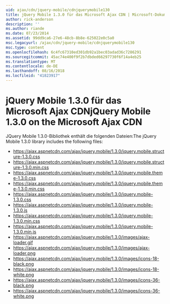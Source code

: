 ```yaml
---
uid: ajax/cdn/jquery-mobile/cdnjquerymobile130
title: jQuery Mobile 1.3.0 für das Microsoft Ajax CDN | Microsoft-Dokumentation
author: rick-anderson
description: ''
ms.author: riande
ms.date: 07/23/2014
ms.assetid: 99dd9ca6-27e6-48cb-8b8e-625022e0c5a0
msc.legacyurl: /ajax/cdn/jquery-mobile/cdnjquerymobile130
msc.type: content
ms.openlocfilehash: 6c4fc67310ed301db92a1bec03adad36c7286291
ms.sourcegitcommit: 45ac74e400f9f2b7dbded66297730f6f14a4eb25
ms.translationtype: MT
ms.contentlocale: de-DE
ms.lasthandoff: 08/16/2018
ms.locfileid: "41823917"
---
```

<a name="jquery-mobile-130-on-the-microsoft-ajax-cdn"></a><span data-ttu-id="3ef2c-102">jQuery Mobile 1.3.0 für das Microsoft Ajax CDN</span><span class="sxs-lookup"><span data-stu-id="3ef2c-102">jQuery Mobile 1.3.0 on the Microsoft Ajax CDN</span></span>
====================
<span data-ttu-id="3ef2c-103">JQuery Mobile 1.3.0-Bibliothek enthält die folgenden Dateien:</span><span class="sxs-lookup"><span data-stu-id="3ef2c-103">The jQuery Mobile 1.3.0 library includes the following files:</span></span>

- https://ajax.aspnetcdn.com/ajax/jquery.mobile/1.3.0/jquery.mobile.structure-1.3.0.css
- https://ajax.aspnetcdn.com/ajax/jquery.mobile/1.3.0/jquery.mobile.structure-1.3.0.min.css
- https://ajax.aspnetcdn.com/ajax/jquery.mobile/1.3.0/jquery.mobile.theme-1.3.0.css
- https://ajax.aspnetcdn.com/ajax/jquery.mobile/1.3.0/jquery.mobile.theme-1.3.0.min.css
- https://ajax.aspnetcdn.com/ajax/jquery.mobile/1.3.0/jquery.mobile-1.3.0.css
- https://ajax.aspnetcdn.com/ajax/jquery.mobile/1.3.0/jquery.mobile-1.3.0.js
- https://ajax.aspnetcdn.com/ajax/jquery.mobile/1.3.0/jquery.mobile-1.3.0.min.css
- https://ajax.aspnetcdn.com/ajax/jquery.mobile/1.3.0/jquery.mobile-1.3.0.min.js
- https://ajax.aspnetcdn.com/ajax/jquery.mobile/1.3.0/images/ajax-loader.gif
- https://ajax.aspnetcdn.com/ajax/jquery.mobile/1.3.0/images/ajax-loader.png
- https://ajax.aspnetcdn.com/ajax/jquery.mobile/1.3.0/images/icons-18-black.png
- https://ajax.aspnetcdn.com/ajax/jquery.mobile/1.3.0/images/icons-18-white.png
- https://ajax.aspnetcdn.com/ajax/jquery.mobile/1.3.0/images/icons-36-black.png
- https://ajax.aspnetcdn.com/ajax/jquery.mobile/1.3.0/images/icons-36-white.png
